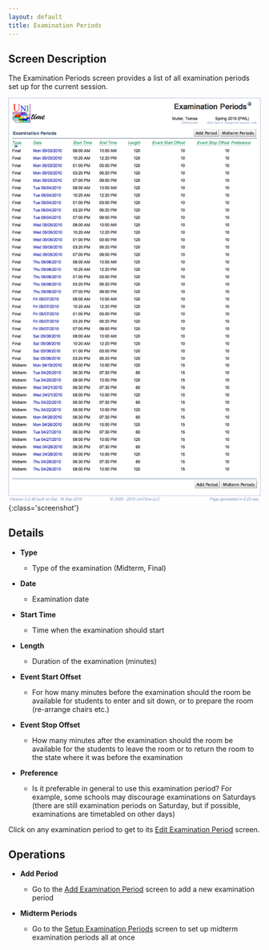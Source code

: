 ```yaml
---
layout: default
title: Examination Periods
---
```



## Screen Description

The Examination Periods screen provides a list of all examination periods set up for the current session.

![Examination Periods](images/examination-periods-1.png){:class='screenshot'}

## Details

* **Type**
	* Type of the examination (Midterm, Final)

* **Date**
	* Examination date

* **Start Time**
	* Time when the examination should start

* **Length**
	* Duration of the examination (minutes)

* **Event Start Offset**
	* For how many minutes before the examination should the room be available for students to enter and sit down, or to prepare the room (re-arrange chairs etc.)

* **Event Stop Offset**
	* How many minutes after the examination should the room be available for the students to leave the room or to return the room to the state where it was before the examination

* **Preference**
	* Is it preferable in general to use this examination period? For example, some schools may discourage examinations on Saturdays (there are still examination periods on Saturday, but if possible, examinations are timetabled on other days)

Click on any examination period to get to its [Edit Examination Period](edit-examination-period) screen.

## Operations

* **Add Period**
	* Go to the [Add Examination Period](add-examination-period) screen to add a new examination period

* **Midterm Periods**
	* Go to the [Setup Examination Periods](setup-examination-periods) screen to set up midterm examination periods all at once
